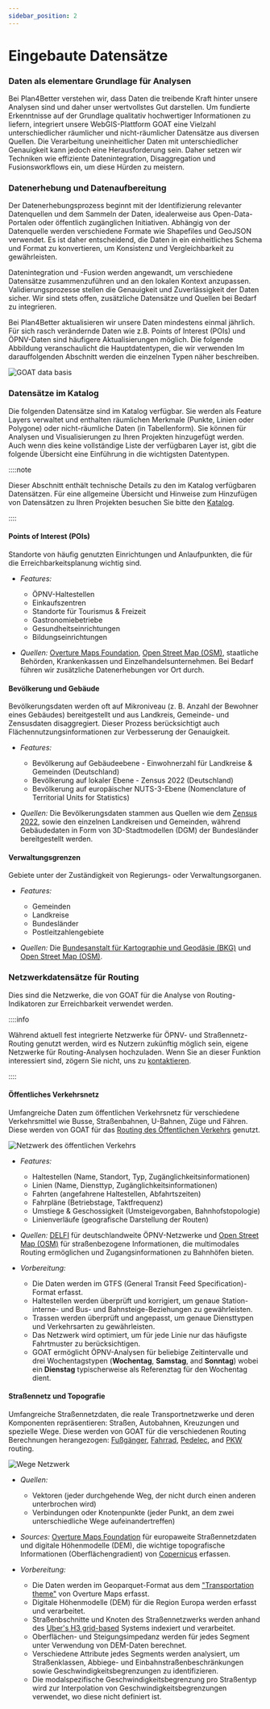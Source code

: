 ```yaml
---
sidebar_position: 2
---
```


# Eingebaute Datensätze


### Daten als elementare Grundlage für Analysen

Bei Plan4Better verstehen wir, dass Daten die treibende Kraft hinter unsere Analysen sind und daher unser wertvollstes Gut darstellen. Um fundierte Erkenntnisse auf der Grundlage qualitativ hochwertiger Informationen zu liefern, integriert unsere WebGIS-Plattform GOAT eine Vielzahl unterschiedlicher räumlicher und nicht-räumlicher Datensätze aus diversen Quellen. Die Verarbeitung uneinheitlicher Daten mit unterschiedlicher Genauigkeit kann jedoch eine Herausforderung sein. Daher setzen wir Techniken wie effiziente Datenintegration, Disaggregation und Fusionsworkflows ein, um diese Hürden zu meistern.

### Datenerhebung und Datenaufbereitung

Der Datenerhebungsprozess beginnt mit der Identifizierung relevanter Datenquellen und dem Sammeln der Daten, idealerweise aus Open-Data-Portalen oder öffentlich zugänglichen Initiativen. Abhängig von der Datenquelle werden verschiedene Formate wie Shapefiles und GeoJSON verwendet. Es ist daher entscheidend, die Daten in ein einheitliches Schema und Format zu konvertieren, um Konsistenz und Vergleichbarkeit zu gewährleisten.

Datenintegration und -Fusion werden angewandt, um verschiedene Datensätze zusammenzuführen und an den lokalen Kontext anzupassen. Validierungsprozesse stellen die Genauigkeit und Zuverlässigkeit der Daten sicher. Wir sind stets offen, zusätzliche Datensätze und Quellen bei Bedarf zu integrieren.

Bei Plan4Better aktualisieren wir unsere Daten mindestens einmal jährlich. Für sich rasch verändernde Daten wie z.B. Points of Interest (POIs) und ÖPNV-Daten sind häufigere Aktualisierungen möglich. Die folgende Abbildung veranschaulicht die Hauptdatentypen, die wir verwenden Im darauffolgenden Abschnitt werden die einzelnen Typen näher beschreiben.

![GOAT data basis](/img/data/data_basis/original_files/data_en_blue.png "GOAT data basis")

### Datensätze im Katalog

Die folgenden Datensätze sind im Katalog verfügbar. Sie werden als Feature Layers verwaltet und enthalten räumlichen Merkmale (Punkte, Linien oder Polygone) oder nicht-räumliche Daten (in Tabellenform). Sie können für Analysen und Visualisierungen zu Ihren Projekten hinzugefügt werden. Auch wenn dies keine vollständige Liste der verfügbaren Layer ist, gibt die folgende Übersicht eine Einführung in die wichtigsten Datentypen.

::::note

Dieser Abschnitt enthält technische Details zu den im Katalog verfügbaren Datensätzen. Für eine allgemeine Übersicht und Hinweise zum Hinzufügen von Datensätzen zu Ihren Projekten besuchen Sie bitte den [Katalog](../workspace/catalog).

::::

#### Points of Interest (POIs)
Standorte von häufig genutzten Einrichtungen und Anlaufpunkten, die für die Erreichbarkeitsplanung wichtig sind.

- *Features:*
    - ÖPNV-Haltestellen
	- Einkaufszentren
	- Standorte für Tourismus & Freizeit
	- Gastronomiebetriebe
	- Gesundheitseinrichtungen
	- Bildungseinrichtungen

- *Quellen:*
    [Overture Maps Foundation](https://overturemaps.org/), [Open Street Map (OSM)](https://wiki.openstreetmap.org/), staatliche Behörden, Krankenkassen und Einzelhandelsunternehmen. Bei Bedarf führen wir zusätzliche Datenerhebungen vor Ort durch.

#### Bevölkerung und Gebäude
Bevölkerungsdaten werden oft auf Mikroniveau (z. B. Anzahl der Bewohner eines Gebäudes) bereitgestellt und aus Landkreis, Gemeinde- und Zensusdaten disaggregiert. Dieser Prozess berücksichtigt auch Flächennutzungsinformationen zur Verbesserung der Genauigkeit.

- *Features:*
    - Bevölkerung auf Gebäudeebene - Einwohnerzahl für Landkreise & Gemeinden (Deutschland)
    - Bevölkerung auf lokaler Ebene - Zensus 2022 (Deutschland)
    - Bevölkerung auf europäischer NUTS-3-Ebene (Nomenclature of Territorial Units for Statistics)

- *Quellen:*
    Die Bevölkerungsdaten stammen aus Quellen wie dem [Zensus 2022](https://ergebnisse.zensus2022.de/datenbank/online/), sowie den einzelnen Landkreisen und Gemeinden, während Gebäudedaten in Form von 3D-Stadtmodellen (DGM) der Bundesländer bereitgestellt werden.


#### Verwaltungsgrenzen
Gebiete unter der Zuständigkeit von Regierungs- oder Verwaltungsorganen.

- *Features:*
    - Gemeinden
    - Landkreise
    - Bundesländer
    - Postleitzahlengebiete

- *Quellen:*
    Die [Bundesanstalt für Kartographie und Geodäsie (BKG)](https://www.bkg.bund.de/) und [Open Street Map (OSM)](https://wiki.openstreetmap.org/).

### Netzwerkdatensätze für Routing

Dies sind die Netzwerke, die von GOAT für die Analyse von Routing-Indikatoren zur Erreichbarkeit verwendet werden.

::::info

Während aktuell fest integrierte Netzwerke für ÖPNV- und Straßennetz-Routing genutzt werden, wird es Nutzern zukünftig möglich sein, eigene Netzwerke für Routing-Analysen hochzuladen. Wenn Sie an dieser Funktion interessiert sind, zögern Sie nicht, uns zu [kontaktieren](https://plan4better.de/de/contact/ "Contact Support").

::::

#### Öffentliches Verkehrsnetz
Umfangreiche Daten zum öffentlichen Verkehrsnetz für verschiedene Verkehrsmittel wie Busse, Straßenbahnen, U-Bahnen, Züge und Fähren. Diese werden von GOAT für das [Routing des Öffentlichen Verkehrs](../routing/public_transport) genutzt.

![Netzwerk des öffentlichen Verkehrs](/img/data/data_basis/pt_network_banner.png "Public Transport Network")

- *Features:*
    - Haltestellen (Name, Standort, Typ, Zugänglichkeitsinformationen)
    - Linien (Name, Diensttyp, Zugänglichkeitsinformationen)
    - Fahrten (angefahrene Haltestellen, Abfahrtszeiten)
    - Fahrpläne (Betriebstage, Taktfrequenz)
    - Umstiege & Geschossigkeit (Umsteigevorgaben, Bahnhofstopologie)
    - Linienverläufe (geografische Darstellung der Routen)

- *Quellen:*
    [DELFI](https://www.delfi.de/) für deutschlandweite ÖPNV-Netzwerke und [Open Street Map (OSM)](https://wiki.openstreetmap.org/) für straßenbezogene Informationen, die multimodales Routing ermöglichen und Zugangsinformationen zu Bahnhöfen bieten.

- *Vorbereitung:*
    - Die Daten werden im GTFS (General Transit Feed Specification)-Format erfasst.
    - Haltestellen werden überprüft und korrigiert, um genaue Station-interne- und Bus- und Bahnsteige-Beziehungen zu gewährleisten.
    - Trassen werden überprüft und angepasst, um genaue Diensttypen und Verkehrsarten zu gewährleisten.
    - Das Netzwerk wird optimiert, um für jede Linie nur das häufigste Fahrtmuster zu berücksichtigen.
    - GOAT ermöglicht ÖPNV-Analysen für beliebige Zeitintervalle und drei Wochentagstypen (**Wochentag**, **Samstag**, and **Sonntag**) wobei ein **Dienstag** typischerweise als Referenztag für den Wochentag dient.

#### Straßennetz und Topografie
Umfangreiche Straßennetzdaten, die reale Transportnetzwerke und deren Komponenten repräsentieren: Straßen, Autobahnen, Kreuzungen und spezielle Wege. Diese werden von GOAT für die verschiedenen Routing Berechnungen herangezogen: [Fußgänger](../routing/walking), [Fahrrad](../routing/bicycle), [Pedelec](../routing/bicycle), and [PKW](../routing/car) routing.

![Wege Netzwerk](/img/data/data_basis/street_network_banner.png "Street Network")

- *Quellen:*
    - Vektoren (jeder durchgehende Weg, der nicht durch einen anderen unterbrochen wird)
    - Verbindungen oder Knotenpunkte (jeder Punkt, an dem zwei unterschiedliche Wege aufeinandertreffen)

- *Sources:*
    [Overture Maps Foundation](https://overturemaps.org/) für europaweite Straßennetzdaten und digitale Höhenmodelle (DEM), die wichtige topografische Informationen (Oberflächengradient) von [Copernicus](https://www.copernicus.eu/de) erfassen.

- *Vorbereitung:*
    - Die Daten werden im Geoparquet-Format aus dem ["Transportation theme"](https://docs.overturemaps.org/guides/transportation/) von Overture Maps erfasst.
    - Digitale Höhenmodelle (DEM) für die Region Europa werden erfasst und verarbeitet.
    - Straßenbschnitte und Knoten des Straßennetzwerks werden anhand des  [Uber's H3 grid-based](../further_reading/glossary#h3-grid) Systems indexiert und verarbeitet.
    - Oberflächen- und Steigungsimpedanz werden für jedes Segment unter Verwendung von DEM-Daten berechnet.
    - Verschiedene Attribute jedes Segments werden analysiert, um Straßenklassen, Abbiege- und Einbahnstraßenbeschränkungen sowie Geschwindigkeitsbegrenzungen zu identifizieren.
    - Die modalspezifische Geschwindigkeitsbegrenzung pro Straßentyp wird zur Interpolation von Geschwindigkeitsbegrenzungen verwendet, wo diese nicht definiert ist.
